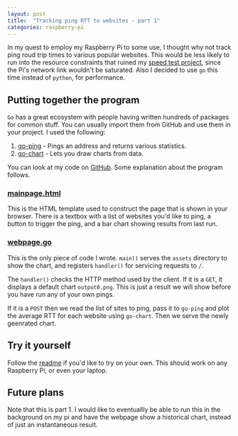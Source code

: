 ```yaml
---
layout: post
title:  "Tracking ping RTT to websites - part 1"
categories: raspberry-pi
---
```

In my quest to employ my Raspberry Pi to some use, I thought why not track ping roud trip times to various popular websites. This would be less likely to run into the resource constraints that ruined my [speed test project](/_posts/2020-09-20-monitoring-speed-rpi.markdown), since the Pi's network link wouldn't be saturated. Also I decided to use `go` this time instead of `python`, for performance.

## Putting together the program
`Go` has a great ecosystem with people having written hundreds of packages for common stuff. You can usually import them from GitHub and use them in your project. I used the following:
1. [go-ping](https://github.com/go-ping/ping) - Pings an address and returns various statistics.
2. [go-chart](https://github.com/wcharczuk/go-chart/) - Lets you draw charts from data.

You can look at my code on [GitHub](https://github.com/perryizgr8/pinger). Some explanation about the program follows.

### [mainpage.html](https://github.com/perryizgr8/pinger/blob/master/mainpage.html)
This is the HTML template used to construct the page that is shown in your browser. There is a textbox with a list of websites you'd like to ping, a button to trigger the ping, and a bar chart showing results from last run.

### [webpage.go](https://github.com/perryizgr8/pinger/blob/master/webpage.go)
This is the only piece of code I wrote. `main()` serves the `assets` directory to show the chart, and registers `handler()` for servicing requests to `/`. 

The `handler()` checks the HTTP method used by the client. If it is a `GET`, it displays a default chart `output0.png`. This is just a result we will show before you have run any of your own pings. 

If it is a `POST` then we read the list of sites to ping, pass it to `go-ping` and plot the average RTT for each website using `go-chart`. Then we serve the newly geenrated chart.

## Try it yourself
Follow the [readme](https://github.com/perryizgr8/pinger/blob/master/README.md) if you'd like to try on your own. This should work on any Raspberry Pi, or even your laptop.

## Future plans
Note that this is part 1. I would like to eventuallly be able to run this in the background on my pi and have the webpage show a historical chart, instead of just an instantaneous result.